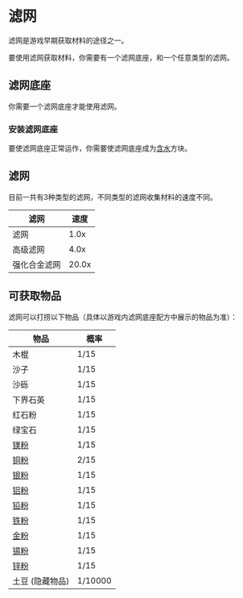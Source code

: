 # 滤网

滤网是游戏早期获取材料的途径之一。

要使用滤网获取材料，你需要有一个滤网底座，和一个任意类型的滤网。

## 滤网底座

你需要一个滤网底座才能使用滤网。

### 安装滤网底座

要使滤网底座正常运作，你需要使滤网底座成为[含水](https://wiki.biligame.com/mc/%E5%90%AB%E6%B0%B4)方块。

## 滤网

目前一共有3种类型的滤网，不同类型的滤网收集材料的速度不同。

| 滤网 | 速度 |
| ---- | --- |
| 滤网 | 1.0x |
| 高级滤网 | 4.0x |
| 强化合金滤网 | 20.0x |

## 可获取物品

滤网可以打捞以下物品（具体以游戏内滤网底座配方中展示的物品为准）：

| 物品 | 概率 |
| ---- | --- |
| 木棍 | 1/15 |
| 沙子 | 1/15 |
| 沙砾 | 1/15 |
| 下界石英 | 1/15 |
| 红石粉 | 1/15 |
| 绿宝石 | 1/15 |
| [镁粉](https://slimefun.guizhanss.wiki/#/Magnesium-Dust) | 1/15 |
| [铜粉](https://slimefun.guizhanss.wiki/#/Copper-Dust) | 2/15 |
| [银粉](https://slimefun.guizhanss.wiki/#/Silver-Dust) | 1/15 |
| [铝粉](https://slimefun.guizhanss.wiki/#/Aluminum-Dust) | 1/15 |
| [铅粉](https://slimefun.guizhanss.wiki/#/Lead-Dust) | 1/15 |
| [铁粉](https://slimefun.guizhanss.wiki/#/Iron-Dust) | 1/15 |
| [金粉](https://slimefun.guizhanss.wiki/#/Gold-Dust) | 1/15 |
| [锡粉](https://slimefun.guizhanss.wiki/#/Tin-Dust) | 1/15 |
| [锌粉](https://slimefun.guizhanss.wiki/#/Zinc-Dust) | 1/15 |
| 土豆 (隐藏物品) | 1/10000 |
